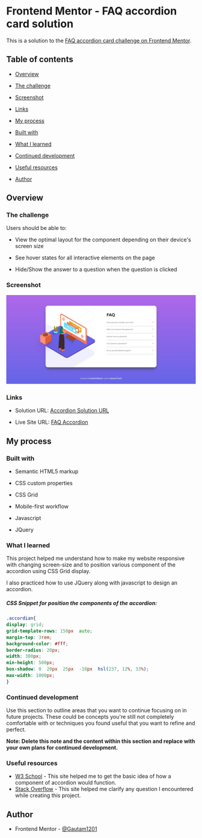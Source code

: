 # Frontend Mentor - FAQ accordion card solution

  

This is a solution to the [FAQ accordion card challenge on Frontend Mentor](https://www.frontendmentor.io/challenges/faq-accordion-card-XlyjD0Oam). 
  
## Table of contents

  
-  [Overview](#overview)

-  [The challenge](#the-challenge)

-  [Screenshot](#screenshot)

-  [Links](#links)

-  [My process](#my-process)

-  [Built with](#built-with)

-  [What I learned](#what-i-learned)

-  [Continued development](#continued-development)

-  [Useful resources](#useful-resources)

-  [Author](#author)

  

## Overview

  

### The challenge

  

Users should be able to:

  

- View the optimal layout for the component depending on their device's screen size

- See hover states for all interactive elements on the page

- Hide/Show the answer to a question when the question is clicked


### Screenshot  

![Screenshot](./screenshot.jpg)


### Links  

- Solution URL: [Accordion Solution URL](https://www.frontendmentor.io/solutions/faqaccordioncard-using-css-grid-js-and-jquery-RkUAoejNI)

- Live Site URL: [FAQ Accordion](https://faq-accordion-card-1206.netlify.app/)

  

## My process

  

### Built with

  

- Semantic HTML5 markup

- CSS custom properties

- CSS Grid

- Mobile-first workflow

- Javascript

- JQuery


### What I learned

  

This project helped me understand how to make my website responsive with changing screen-size and to position various component of the accordion using CSS Grid display.

I also practiced how to use JQuery along with javascript to design an accordion.

##### CSS Snippet for position the components of the accordion:
```css
.accordian{
display: grid;
grid-template-rows: 150px  auto;
margin-top: 3rem;
background-color: #fff;
border-radius: 20px;
width: 300px;
min-height: 500px;
box-shadow: 0  20px  25px  -10px  hsl(237, 12%, 33%);
max-width: 1000px;
}

```

  

### Continued development

  

Use this section to outline areas that you want to continue focusing on in future projects. These could be concepts you're still not completely comfortable with or techniques you found useful that you want to refine and perfect.

  

**Note: Delete this note and the content within this section and replace with your own plans for continued development.**

  

### Useful resources

  

-  [W3 School](https://www.w3schools.com/w3css/w3css_accordions.asp) - This site helped me to get the basic idea of how a component of accordion would function.
-  [Stack Overflow](https://stackoverflow.com/) - This site helped me clarify any question I encountered while creating this project.

## Author

- Frontend Mentor - [@Gautam1201](https://www.frontendmentor.io/profile/Gautam1201)
